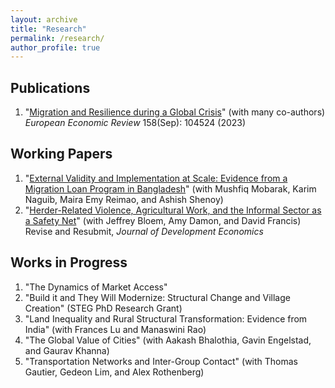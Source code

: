 ```yaml
---
layout: archive
title: "Research"
permalink: /research/
author_profile: true
---
```


## Publications

  1. "[Migration and Resilience during a Global Crisis](/files/Paper_Migration_Resilience.pdf)" (with many co-authors)\
  *European Economic Review* 158(Sep): 104524 (2023)

## Working Papers

  1. "[External Validity and Implementation at Scale: Evidence from a Migration Loan Program in Bangladesh](/files/Paper_NLS_Evaluation.pdf)" (with Mushfiq Mobarak, Karim Naguib, Maira Emy Reimao, and Ashish Shenoy)
  2. "[Herder-Related Violence, Agricultural Work, and the Informal Sector as a Safety Net](/files/hrv_informality.pdf)" (with Jeffrey Bloem, Amy Damon, and David Francis) Revise and Resubmit, *Journal of Development Economics*

## Works in Progress
  1. "The Dynamics of Market Access"
  2. "Build it and They Will Modernize: Structural Change and Village Creation" (STEG PhD Research Grant)
  3. "Land Inequality and Rural Structural Transformation: Evidence from India" (with Frances Lu and Manaswini Rao)
  4. "The Global Value of Cities" (with Aakash Bhalothia, Gavin Engelstad, and Gaurav Khanna)
  5. "Transportation Networks and Inter-Group Contact" (with Thomas Gautier, Gedeon Lim, and Alex Rothenberg)


